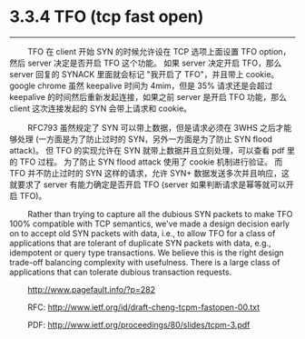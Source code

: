 # 3.3.4 TFO (tcp fast open)
***

&emsp;&emsp;
TFO 在 client 开始 SYN 的时候允许设在 TCP 选项上面设置 TFO option，然后 server 决定是否开启 TFO 这个功能。
如果 server 决定开启 TFO，那么 server 回复的 SYNACK 里面就会标记 "我开启了 TFO"，并且带上 cookie。
google chrome 虽然 keepalive 时间为 4mim，但是 35% 请求还是会超过 keepalive 的时间然后重新发起连接，如果之前 server 是开启 TFO 功能，那么 client 这次连接发起的 SYN 会带上请求和 cookie。

&emsp;&emsp;
RFC793 虽然规定了 SYN 可以带上数据，但是请求必须在 3WHS 之后才能够处理 (一方面是为了防止过时的 SYN，另外一方面是为了防止 SYN flood attack)。
但 TFO 的实现允许在 SYN 就带上数据并且立刻处理，可以查看 pdf 里的 TFO 过程。
为了防止 SYN flood attack 使用了 cookie 机制进行验证。
而 TFO 并不防止过时的 SYN 这样的请求，允许 SYN+ 数据发送多次并且响应，这就要求了 server 有能力确定是否开启 TFO (server 如果判断请求是幂等就可以开启 TFO)。

&emsp;&emsp;
Rather than trying to capture all the dubious SYN packets to make TFO 100% compatible with TCP semantics, we've made a design decision early on to accept old SYN packets with data, i.e., to allow TFO for a class of applications that are tolerant of duplicate SYN packets with data, e.g., idempotent or query type transactions. We believe this is the right design trade-off balancing complexity with usefulness. There is a large class of applications that can tolerate dubious transaction requests.

&emsp;&emsp;
http://www.pagefault.info/?p=282

&emsp;&emsp;
RFC: http://www.ietf.org/id/draft-cheng-tcpm-fastopen-00.txt

&emsp;&emsp;
PDF: http://www.ietf.org/proceedings/80/slides/tcpm-3.pdf